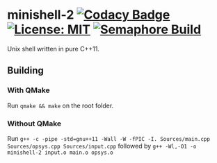 # minishell-2 [![Codacy Badge](https://app.codacy.com/project/badge/Grade/22323d0cc54b437c8340bc46dd0b9481)](https://www.codacy.com/manual/lemao.vrm07/minishell-2?utm_source=github.com&amp;utm_medium=referral&amp;utm_content=vrmiguel/minishell-2&amp;utm_campaign=Badge_Grade) [![License: MIT](https://img.shields.io/badge/License-MIT-yellow.svg)](https://opensource.org/licenses/MIT) [![Semaphore Build](https://vrmiguel.semaphoreci.com/badges/minishell-2/branches/master.svg?style=shields)](https://vrmiguel.semaphoreci.com/projects/minishell-2/)
Unix shell written in pure C++11.

## Building

### With QMake

Run ```qmake && make``` on the root folder.

### Without QMake

Run 
``` g++ -c -pipe -std=gnu++11 -Wall -W -fPIC -I. Sources/main.cpp Sources/opsys.cpp Sources/input.cpp ``` followed by ``` g++ -Wl,-O1 -o minishell-2 input.o main.o opsys.o ```
